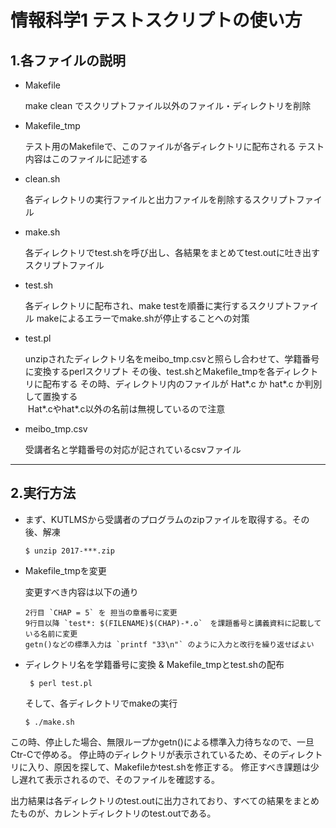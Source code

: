 # 情報科学1 テストスクリプトの使い方

## 1.各ファイルの説明
- Makefile

  make clean でスクリプトファイル以外のファイル・ディレクトリを削除
 
- Makefile_tmp

  テスト用のMakefileで、このファイルが各ディレクトリに配布される
  テスト内容はこのファイルに記述する
 
- clean.sh

  各ディレクトリの実行ファイルと出力ファイルを削除するスクリプトファイル
 
- make.sh

  各ディレクトリでtest.shを呼び出し、各結果をまとめてtest.outに吐き出すスクリプトファイル
 
- test.sh

  各ディレクトリに配布され、make testを順番に実行するスクリプトファイル
  makeによるエラーでmake.shが停止することへの対策
 
- test.pl

  unzipされたディレクトリ名をmeibo_tmp.csvと照らし合わせて、学籍番号に変換するperlスクリプト
  その後、test.shとMakefile_tmpを各ディレクトリに配布する
  その時、ディレクトリ内のファイルが Hat*.c か hat*.c か判別して置換する  
  Hat*.cやhat*.c以外の名前は無視しているので注意
 
- meibo_tmp.csv

  受講者名と学籍番号の対応が記されているcsvファイル

---

## 2.実行方法

- まず、KUTLMSから受講者のプログラムのzipファイルを取得する。その後、解凍

   `$ unzip 2017-***.zip`
 
- Makefile_tmpを変更

  変更すべき内容は以下の通り
  
  ```
  2行目 `CHAP = 5` を 担当の章番号に変更  
  9行目以降 `test*: $(FILENAME)$(CHAP)-*.o`　を課題番号と講義資料に記載している名前に変更
  getn()などの標準入力は `printf "33\n"` のように入力と改行を繰り返せばよい
  ```

- ディレクトリ名を学籍番号に変換 & Makefile_tmpとtest.shの配布

  ` $ perl test.pl`

  そして、各ディレクトリでmakeの実行

  `$ ./make.sh`

 この時、停止した場合、無限ループかgetn()による標準入力待ちなので、一旦Ctr-Cで停める。
 停止時のディレクトリが表示されているため、そのディレクトリに入り、原因を探して、Makefileかtest.shを修正する。
 修正すべき課題は少し遅れて表示されるので、そのファイルを確認する。

 出力結果は各ディレクトリのtest.outに出力されており、すべての結果をまとめたものが、カレントディレクトリのtest.outである。

